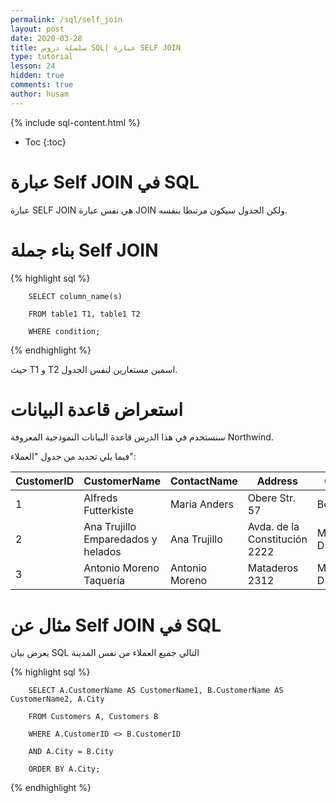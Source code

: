 ```yaml
---
permalink: /sql/self_join
layout: post
date: 2020-03-28
title: سلسلة دروس SQL| عبارة SELF JOIN
type: tutorial
lesson: 24
hidden: true
comments: true
author: husam
---
```


{% include sql-content.html %}

* Toc
{:toc}

# عبارة Self JOIN في SQL

عبارة SELF JOIN هي نفس عبارة JOIN  ولكن الجدول سيكون مرتبطا بنفسه.

# بناء جملة Self JOIN

{% highlight sql %}

        SELECT column_name(s)

        FROM table1 T1, table1 T2

        WHERE condition;

{% endhighlight %}

حيث T1 و T2 اسمين مستعارين لنفس الجدول.

# استعراض قاعدة البيانات

سنستخدم في هذا الدرس قاعدة البيانات النموذجية المعروفة Northwind.

فيما يلي تحديد من جدول "العملاء":

| CustomerID 	| CustomerName |	ContactName |	Address |	City |	PostalCode |	Country |
| ------------ | ------------ | ---------------| ------------ | ----- | -------- | ----------- |
| 1 | Alfreds Futterkiste 	| Maria Anders |	Obere Str. 57 |	Berlin |	12209 |	Germany |
| 2 |	Ana Trujillo Emparedados y helados |	Ana Trujillo |	Avda. de la Constitución 2222 |	México D.F. |	05021 |	Mexico |
|3 |	Antonio Moreno Taquería |	Antonio Moreno |	Mataderos 2312 |	México D.F. |	05023 |	Mexico |


# مثال عن Self JOIN في SQL

يعرض بيان SQL التالي جميع العملاء من نفس المدينة


{% highlight sql %}


        SELECT A.CustomerName AS CustomerName1, B.CustomerName AS CustomerName2, A.City

        FROM Customers A, Customers B

        WHERE A.CustomerID <> B.CustomerID

        AND A.City = B.City

        ORDER BY A.City;

{% endhighlight %}



